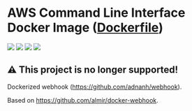 # AWS Command Line Interface Docker Image ([Dockerfile](https://github.com/vladgh/docker_base_images/tree/master/webhook))
[![](https://images.microbadger.com/badges/image/vladgh/webhook.svg)](https://microbadger.com/images/vladgh/webhook "Get your own image badge on microbadger.com")
[![](https://images.microbadger.com/badges/version/vladgh/webhook.svg)](https://microbadger.com/images/vladgh/webhook "Get your own version badge on microbadger.com")
[![](https://images.microbadger.com/badges/commit/vladgh/webhook.svg)](https://microbadger.com/images/vladgh/webhook "Get your own commit badge on microbadger.com")
[![](https://images.microbadger.com/badges/license/vladgh/webhook.svg)](https://microbadger.com/images/vladgh/webhook "Get your own license badge on microbadger.com")

## **⚠️ This project is no longer supported!**

Dockerized webhook (https://github.com/adnanh/webhook).

Based on https://github.com/almir/docker-webhook.
